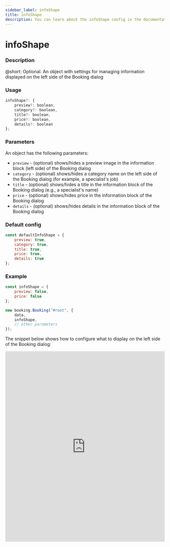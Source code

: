 ```yaml
---
sidebar_label: infoShape
title: infoShape
description: You can learn about the infoShape config in the documentation of the DHTMLX JavaScript Booking library. Browse developer guides and API reference, try out code examples and live demos, and download a free 30-day evaluation version of DHTMLX Booking.
---
```


# infoShape

### Description

@short: Optional. An object with settings for managing information displayed on the left side of the Booking dialog

### Usage

~~~jsx {}
infoShape?: {
    preview?: boolean,
    category?: boolean,
    title?: boolean,
    price?: boolean,
    details?: boolean
};
~~~

### Parameters

An object has the following parameters:

- `preview` - (optional) shows/hides a preview image in the information block (left side) of the Booking dialog
- `category` - (optional) shows/hides a category name on the left side of the Booking dialog (for example, a specialist's job)
- `title` - (optional) shows/hides a title in the information block of the Booking dialog (e.g., a specialist's name)
- `price` - (optional) shows/hides price in the information block of the Booking dialog
- `details` - (optional) shows/hides details in the information block of the Booking dialog

### Default config

~~~jsx {}
const defaultInfoShape = {
    preview: true,
    category: true,
    title: true,
    price: true,
    details: true
};
~~~

### Example

~~~jsx {}
const infoShape = {
    preview: false,
    price: false
};

new booking.Booking("#root", {
    data,
    infoShape,
    // other parameters
});
~~~

The snippet below shows how to configure what to display on the left side of the Booking dialog:

<iframe src="https://snippet.dhtmlx.com/pd6wp1xc?mode=result" frameborder="0" class="snippet_iframe" width="100%" height="600"></iframe>
